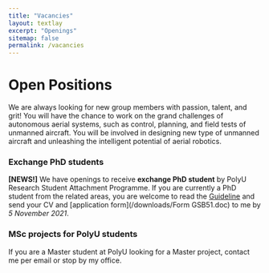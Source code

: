 ```yaml
---
title: "Vacancies"
layout: textlay
excerpt: "Openings"
sitemap: false
permalink: /vacancies
---
```


# Open Positions

We are always looking for new group members with passion, talent, and grit! You will have the chance to work on the grand challenges of autonomous aerial systems, such as control, planning, and field tests of unmanned aircraft. You will be involved in designing new type of unmanned aircraft and unleashing the intelligent potential of aerial robotics. 

### Exchange PhD students
**[NEWS!]** We have openings to receive **exchange PhD student** by PolyU Research Student Attachment Programme. If you are currently a PhD student from the related areas, you are welcome to read the [Guideline](/downloads/Guideline(Incoming).pdf) and send your CV and [application form](/downloads/Form GSB51.doc) to me by *5 November 2021*.

<!-- We currently don't have funding for additional PhD students. We can only welcome you if you have **external funding** or **exchange program**. -->

<!-- ## 2021/22 理大校長卓越博士生獎學金計劃
香港理工大學（理大）現推出 2021/22 理大校長卓越博士生獎學金計劃，歡迎於學術及研究方面皆表現
卓越的學生申請入讀理大的全日制博士學位課程。

申請人須符合下列資格:
- 達到修讀理大博士學位課程的基本入學要求;
- 達到理大的英語要求 (如申請人的本科或碩士學位並非以英語作為主要教授語言);
- 獲得世界頂尖大學的博士生錄取通知書 (如申請人的博士生錄取通知書是來自頂尖大學並附帶獎
學金, 將獲得優先考慮); 
- 及具備出色的學術表現及研究能力 (於遞交網上申請時, 需上載相關的證明文件)。

[详情参阅](https://www.polyu.edu.hk/gs/docdrive/Presidential-PhD-Fellowship/2021-22_PolyUPresidential-PhD-Fellowship-Scheme_Chi.pdf)

## PolyU Presidential PhD Fellowship Scheme
The Hong Kong Polytechnic University (PolyU) is now inviting outstanding applicants to apply for the PolyU Presidential PhD Fellowship Scheme for full-time PhD programmes in 2021/22.

Applicants who apply for the PolyU Presidential PhD Fellowship Scheme shall:
- meet the general entrance requirements for PolyU's PhD programmes; 
- meet the English language requirements of PolyU (for applicants who do not have a degree for which English was the language of instruction at a recognized university);
- have obtained a PhD admission offer from a top university in the world (PhD admission offer with a scholarship from a top university is preferred); 
- and demonstrate outstanding qualities of academic performance and research ability (supporting documents should be submitted together with the online application).

[Details](https://www.polyu.edu.hk/gs/prospective-students/presidential-phd-fellowship/) -->



<!-- 香港理工大学自主飞行系统实验室Dr Li Boyang和Prof. Wen Chih-yung现联合招聘无人机控制、导航、规划等方向博士后或科研助理。科研助理要求具有硕士学位，博士后可以是已毕业或即将毕业博士生。实验室具备完善的实验条件和宽松的研究氛围，初步合同期为1年，可根据经费情况延长。

具体要求如下(满足任意一项即可考虑)：
	
	1. 熟悉常见开源飞控系统，例如PX4, ArduPilot。
	
	2. 熟悉常用机器人开发环境，例如ROS, RVIZ, Gazebo和相关编程语言。
	
	3. 熟悉现代飞行控制理论与飞行力学。
	
	4. 有飞行控制或机器人相关领域论文发表。

如有兴趣，请发送个人简历至<boyli@polyu.edu.hk>. 
实验室基本信息可参考[本网站](https://boyangli.com)以及 <https://www.polyu.edu.hk/researchgrp/cywen/index.php/en/index.html>.  -->


<!-- ### Applications for PhD and Postdoc positions
If you are interested in working with us as a PhD student or postdoc, please send me an [email](mailto:milan.allan@gmail.com). State briefly why you are interested and attach a CV, including information about the grades you had as an undergraduate. No need for a separate cover letter or certificates. **Important**: please insert _"Application PhD"_ or _"Application Postdoc"_ in the subject line. If you are applying to a specific advertisement, note this in your email. -->

### MSc projects for PolyU students
If you are a Master student at PolyU looking for a Master project, contact me per email or stop by my office.

<!-- ### Bsc / Master students from elsewhere
If you are interested in pursuing a Master degree at Leiden University, see [mastersinleiden.nl](http://www.mastersinleiden.nl/programmes/physics/en/introduction). Sometimes, we take master students or summer interns if we get exceptional applicants (this usually means very good grades and a personal recommendation). -->
